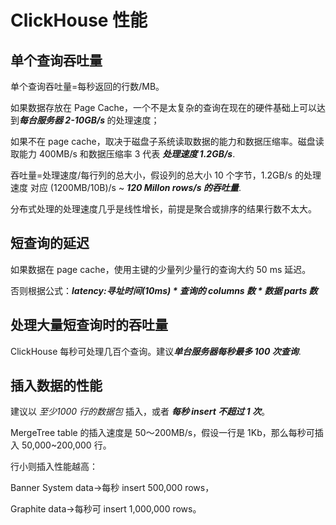 # ClickHouse 性能
## 单个查询吞吐量
单个查询吞吐量=每秒返回的行数/MB。

如果数据存放在 Page Cache，一个不是太复杂的查询在现在的硬件基础上可以达到<em><b>每台服务器 2-10GB/s </b></em>的处理速度；

如果不在 page cache，取决于磁盘子系统读取数据的能力和数据压缩率。磁盘读取能力 400MB/s 和数据压缩率 3 代表 <em><b>处理速度 1.2GB/s</b></em>.

吞吐量=处理速度/每行列的总大小，假设列的总大小 10 个字节，1.2GB/s 的处理速度 对应 (1200MB/10B)/s ~ <em><b>120 Millon rows/s 的吞吐量</b></em>.

分布式处理的处理速度几乎是线性增长，前提是聚合或排序的结果行数不太大。

## 短查询的延迟
如果数据在 page cache，使用主键的少量列少量行的查询大约 50 ms 延迟。

否则根据公式：<em><b>latency:寻址时间(10ms) \* 查询的 columns 数 * 数据 parts 数</b></em>

## 处理大量短查询时的吞吐量
ClickHouse 每秒可处理几百个查询。建议<em><b>单台服务器每秒最多 100 次查询</b></em>.

## 插入数据的性能
建议以 <em>至少1000 行的数据包</em> 插入，或者 <em><b>每秒 insert 不超过 1 次</b></em>。

MergeTree table 的插入速度是 50～200MB/s，假设一行是 1Kb，那么每秒可插入 50,000~200,000 行。

行小则插入性能越高：

Banner System data->每秒 insert 500,000 rows， 

Graphite data->每秒可 insert 1,000,000 rows。
